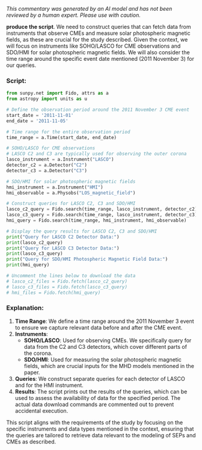 _This commentary was generated by an AI model and has not been reviewed by a human expert. Please use with caution._

**produce the script**. We need to construct queries that can fetch data from instruments that observe CMEs and measure solar photospheric magnetic fields, as these are crucial for the study described. Given the context, we will focus on instruments like SOHO/LASCO for CME observations and SDO/HMI for solar photospheric magnetic fields. We will also consider the time range around the specific event date mentioned (2011 November 3) for our queries.

### Script:

```python
from sunpy.net import Fido, attrs as a
from astropy import units as u

# Define the observation period around the 2011 November 3 CME event
start_date = '2011-11-01'
end_date = '2011-11-05'

# Time range for the entire observation period
time_range = a.Time(start_date, end_date)

# SOHO/LASCO for CME observations
# LASCO C2 and C3 are typically used for observing the outer corona
lasco_instrument = a.Instrument("LASCO")
detector_c2 = a.Detector("C2")
detector_c3 = a.Detector("C3")

# SDO/HMI for solar photospheric magnetic fields
hmi_instrument = a.Instrument("HMI")
hmi_observable = a.Physobs("LOS_magnetic_field")

# Construct queries for LASCO C2, C3 and SDO/HMI
lasco_c2_query = Fido.search(time_range, lasco_instrument, detector_c2)
lasco_c3_query = Fido.search(time_range, lasco_instrument, detector_c3)
hmi_query = Fido.search(time_range, hmi_instrument, hmi_observable)

# Display the query results for LASCO C2, C3 and SDO/HMI
print("Query for LASCO C2 Detector Data:")
print(lasco_c2_query)
print("Query for LASCO C3 Detector Data:")
print(lasco_c3_query)
print("Query for SDO/HMI Photospheric Magnetic Field Data:")
print(hmi_query)

# Uncomment the lines below to download the data
# lasco_c2_files = Fido.fetch(lasco_c2_query)
# lasco_c3_files = Fido.fetch(lasco_c3_query)
# hmi_files = Fido.fetch(hmi_query)
```

### Explanation:
1. **Time Range**: We define a time range around the 2011 November 3 event to ensure we capture relevant data before and after the CME event.
2. **Instruments**:
   - **SOHO/LASCO**: Used for observing CMEs. We specifically query for data from the C2 and C3 detectors, which cover different parts of the corona.
   - **SDO/HMI**: Used for measuring the solar photospheric magnetic fields, which are crucial inputs for the MHD models mentioned in the paper.
3. **Queries**: We construct separate queries for each detector of LASCO and for the HMI instrument.
4. **Results**: The script prints out the results of the queries, which can be used to assess the availability of data for the specified period. The actual data download commands are commented out to prevent accidental execution.

This script aligns with the requirements of the study by focusing on the specific instruments and data types mentioned in the context, ensuring that the queries are tailored to retrieve data relevant to the modeling of SEPs and CMEs as described.
